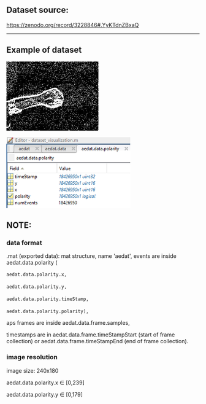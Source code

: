 ## Dataset source:
https://zenodo.org/record/3228846#.YyKTdnZBxaQ

---

## Example of dataset
[![示例图片](./1.jpg "hand gesture")](https://github.com/ntuzxy/DVS_Datasets/blob/main/HandGestures/1.jpg)

[![数据格式](./gesture_dataset.png "variable structure")](https://github.com/ntuzxy/DVS_Datasets/blob/main/HandGestures/gesture_dataset.png)

## NOTE: 

### data format

.mat (exported data): mat structure, name 'aedat', events are inside aedat.data.polarity (

	aedat.data.polarity.x,
	
	aedat.data.polarity.y,
	
	aedat.data.polarity.timeStamp,
	
	aedat.data.polarity.polarity), 
	
aps frames are inside aedat.data.frame.samples, 

timestamps are in aedat.data.frame.timeStampStart (start of frame collection) or aedat.data.frame.timeStampEnd (end of frame collection).


### image resolution

image size: 240x180

aedat.data.polarity.x $\in$ [0,239]

aedat.data.polarity.y $\in$ [0,179]

